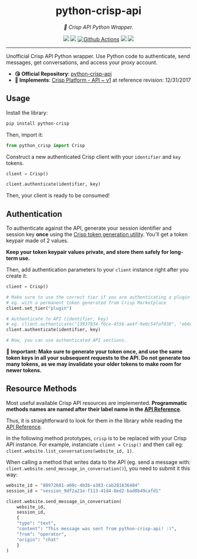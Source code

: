 <div align="center">

# python-crisp-api
*🐍 Crisp API Python Wrapper.*

[![](https://img.shields.io/github/license/lvillis/python-crisp-api?style=flat-square)](https://github.com/lvillis/python-crisp-api)
[![](https://img.shields.io/github/repo-size/lvillis/python-crisp-api?style=flat-square&color=328657)](https://github.com/lvillis/python-crisp-api)
[![Github Actions](https://img.shields.io/github/workflow/status/lvillis/python-crisp-api/Publish?style=flat-square)](https://github.com/lvillis/python-crisp-api/actions) 
[![](https://img.shields.io/github/last-commit/lvillis/python-crisp-api?style=flat-square&label=commits)](https://github.com/lvillis/python-crisp-api)
[![](https://img.shields.io/pypi/dm/python-crisp?style=flat-square)](https://github.com/lvillis/python-crisp-api)

</div>

---

Unofficial Crisp API Python wrapper. Use Python code to authenticate, send messages, get conversations, and access your proxy account.


* **😘 Official Repository**: [python-crisp-api](https://github.com/crisp-im/python-crisp-api)
* **📝 Implements**: [Crisp Platform - API ~ v1](https://docs.crisp.chat/api/v1/) at reference revision: 12/31/2017

## Usage

Install the library:

```bash
pip install python-crisp
```

Then, import it:

```python
from python_crisp import Crisp
```

Construct a new authenticated Crisp client with your `identifier` and `key` tokens.

```python
client = Crisp()

client.authenticate(identifier, key)
```

Then, your client is ready to be consumed!

## Authentication

To authenticate against the API, generate your session identifier and session key **once** using the [Crisp token generation utility](https://go.crisp.chat/account/token/). You'll get a token keypair made of 2 values.

**Keep your token keypair values private, and store them safely for long-term use.**

Then, add authentication parameters to your `client` instance right after you create it:

```python
client = Crisp()

# Make sure to use the correct tier if you are authenticating a plugin
# eg. with a permanent token generated from Crisp Marketplace
client.set_tier("plugin")

# Authenticate to API (identifier, key)
# eg. client.authenticate("13937834-f6ce-4556-ae4f-9e0c54faf038", "eb6c3623245521d7a6c35f5b29f3fa756e893f034ed551d84518961c5ff16dec")
client.authenticate(identifier, key)

# Now, you can use authenticated API sections.
```

**🔴 Important: Make sure to generate your token once, and use the same token keys in all your subsequent requests to the API. Do not generate too many tokens, as we may invalidate your older tokens to make room for newer tokens.**

## Resource Methods

Most useful available Crisp API resources are implemented. **Programmatic methods names are named after their label name in the [API Reference](https://docs.crisp.chat/api/v1/)**.

Thus, it is straightforward to look for them in the library while reading the [API Reference](https://docs.crisp.chat/api/v1/).

In the following method prototypes, `crisp` is to be replaced with your Crisp API instance. For example, instanciate `client = Crisp()` and then call eg: `client.website.list_conversations(website_id, 1)`.

When calling a method that writes data to the API (eg. send a message with: `client.website.send_message_in_conversation()`), you need to submit it this way:

```python
website_id = "88972681-a00c-4b3b-a383-cab281636484"
session_id = "session_9df2a21e-f113-41d4-8ed2-bad8b49cafd1"

client.website.send_message_in_conversation(
    website_id, 
    session_id,
    {
    "type": "text",
    "content": "This message was sent from python-crisp-api! :)",
    "from": "operator",
    "origin": "chat"
    }
)
```
